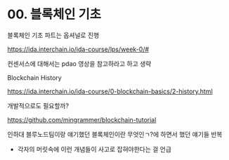 # 00. 블록체인 기초

블록체인 기초 파트는 옵셔널로 진행

https://ida.interchain.io/ida-course/lps/week-0/#

컨센서스에 대해서는 pdao 영상을 참고하라고 하고 생략

Blockchain History

https://ida.interchain.io/ida-course/0-blockchain-basics/2-history.html

개발적으로도 필요할까?

https://github.com/mingrammer/blockchain-tutorial

인하대 블루노드팀이랑 얘기했던 블록체인이란 무엇인ㄱ?에 하면서 했던 얘기들 반복

- 각자의 머릿속에 이런 개념들이 사고로 잡혀야한다는 걸 언급
